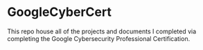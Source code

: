# GoogleCyberCert

This repo house all of the projects and documents I completed via completing the Google Cybersecurity Professional Certification.
